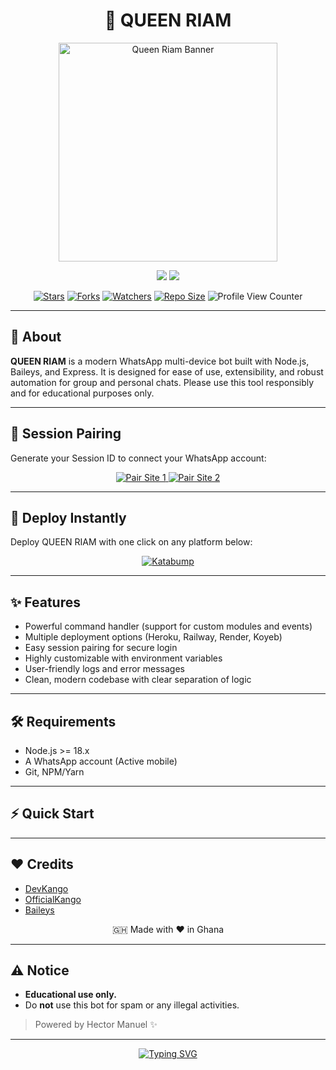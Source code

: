<!--
  QUEEN RIAM MD - Professional README
  Made by Hector Manuel
-->

<h1 align="center">👑 QUEEN RIAM </h1>

<p align="center">
  <img src="https://i.imgur.com/6H0FXSa.jpeg" alt="Queen Riam Banner" width="350" />
</p>

<p align="center">
  <a href="https://github.com/Dev-Kango" title="DevKango"><img src="https://img.shields.io/badge/DevKango-181717?style=for-the-badge&logo=github" /></a>
  <a href="https://wa.me/233000000000" title="Contact on WhatsApp"><img src="https://img.shields.io/badge/Contact-25D366?style=for-the-badge&logo=whatsapp&logoColor=white" /></a>
</p>

<p align="center">
  <a href="https://github.com/Dev-Kango/Queen-Riam-"><img src="https://img.shields.io/github/stars/Dev-Kango/Queen-Riam-?color=FFD700&style=flat-square" alt="Stars" /></a>
  <a href="https://github.com/Dev-Kango/Queen-Riam-/network/members"><img src="https://img.shields.io/github/forks/Dev-Kango/Queen-Riam-?color=00BFFF&style=flat-square" alt="Forks" /></a>
  <a href="https://github.com/Dev-Kango/Queen-Riam-/watchers"><img src="https://img.shields.io/github/watchers/Dev-Kango/Queen-Riam-?label=Watchers&color=orange&style=flat-square" alt="Watchers" /></a>
  <a href="https://github.com/Dev-Kango/Queen-Riam-"><img src="https://img.shields.io/github/repo-size/Dev-Kango/Queen-Riam-?style=flat-square&color=green" alt="Repo Size" /></a>
  <img src="https://komarev.com/ghpvc/?username=Dev-Kango&label=Profile+Views&color=blue&style=flat-square" alt="Profile View Counter"/>
</p>

---

## 📝 About

**QUEEN RIAM** is a modern WhatsApp multi-device bot built with Node.js, Baileys, and Express. It is designed for ease of use, extensibility, and robust automation for group and personal chats. Please use this tool responsibly and for educational purposes only.

---

## 🔑 Session Pairing

Generate your Session ID to connect your WhatsApp account:

<p align="center">
  <a href="https://riam-pair-site.onrender.com/pair" target="_blank">
    <img alt="Pair Site 1" src="https://img.shields.io/badge/Pair%20Site%201-233044?style=for-the-badge&logo=github&logoColor=white"/>
  </a>
  <a href="https://riam-pair-806c062bbf06.herokuapp.com/pair" target="_blank">
    <img alt="Pair Site 2" src="https://img.shields.io/badge/Pair%20Site%202-A10000?style=for-the-badge&logo=heroku&logoColor=white"/>
  </a>
</p>

---

## 🚀 Deploy Instantly

Deploy QUEEN RIAM with one click on any platform below:

<div align="center">
<a href="https://dashboard.katabump.com/auth/login#88297d" target="_blank">
  <img src="https://img.shields.io/badge/Katabump-D6B7D6?style=for-the-badge&logo=server&logoColor=black" alt="Katabump"/>
</a>
</div>

---

## ✨ Features

- Powerful command handler (support for custom modules and events)
- Multiple deployment options (Heroku, Railway, Render, Koyeb)
- Easy session pairing for secure login
- Highly customizable with environment variables
- User-friendly logs and error messages
- Clean, modern codebase with clear separation of logic

---

## 🛠️ Requirements

- Node.js >= 18.x
- A WhatsApp account (Active mobile)
- Git, NPM/Yarn

---

## ⚡ Quick Start



---

## ❤️ Credits

- [DevKango](https://github.com/Dev-Kango)
- [OfficialKango](https://github.com/OfficialKango)
- [Baileys](https://github.com/WhiskeySockets)

<p align="center">🇬🇭 Made with ❤️ in Ghana</p>

---

## ⚠️ Notice

- **Educational use only.**
- Do **not** use this bot for spam or any illegal activities.

> Powered by Hector Manuel ✨

---

<p align="center">
  <a href="https://git.io/typing-svg">
    <img src="https://readme-typing-svg.herokuapp.com?font=Rockstar-ExtraBold&color=F94E8B&lines=WELCOME+TO+QUEEN+RIAM+MD;MADE+BY+HECTOR+MANUEL;THANKS+FOR+VISITING+MY+REPO" alt="Typing SVG" />
  </a>
</p>
